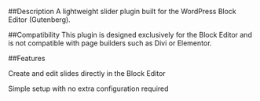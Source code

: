 ##Description
A lightweight slider plugin built for the WordPress Block Editor (Gutenberg).

##Compatibility
This plugin is designed exclusively for the Block Editor and is not compatible with page builders such as Divi or Elementor.

##Features

Create and edit slides directly in the Block Editor

Simple setup with no extra configuration required

